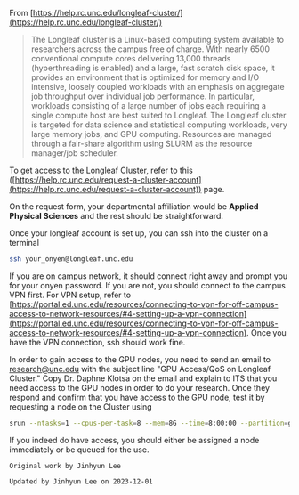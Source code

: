 From [https://help.rc.unc.edu/longleaf-cluster/](https://help.rc.unc.edu/longleaf-cluster/)
>The Longleaf cluster is a Linux-based computing system available to researchers across the campus free of charge. With nearly 6500 conventional compute cores delivering 13,000 threads (hyperthreading is enabled) and a large, fast scratch disk space, it provides an environment that is optimized for memory and I/O intensive, loosely coupled workloads with an emphasis on aggregate job throughput over individual job performance. In particular, workloads consisting of a large number of jobs each requiring a single compute host are best suited to Longleaf. The Longleaf cluster is targeted for data science and statistical computing workloads, very large memory jobs, and GPU computing. Resources are managed through a fair-share algorithm using SLURM as the resource manager/job scheduler.

To get access to the Longleaf Cluster, refer to this ([https://help.rc.unc.edu/request-a-cluster-account](https://help.rc.unc.edu/request-a-cluster-account)) page.

On the request form, your departmental affiliation would be **Applied Physical Sciences** and the rest should be straightforward.

Once your longleaf account is set up, you can ssh into the cluster on a terminal
```bash
ssh your_onyen@longleaf.unc.edu
```

If you are on campus network, it should connect right away and prompt you for your onyen password. If you are not, you should connect to the campus VPN first. For VPN setup, refer to [https://portal.ed.unc.edu/resources/connecting-to-vpn-for-off-campus-access-to-network-resources/#4-setting-up-a-vpn-connection](https://portal.ed.unc.edu/resources/connecting-to-vpn-for-off-campus-access-to-network-resources/#4-setting-up-a-vpn-connection). Once you have the VPN connection, ssh should work fine.

In order to gain access to the GPU nodes, you need to send an email to [research@unc.edu](mailto:research@unc.edu?subject=GPU%Access/QoS%on%Longleaf%Cluster) with the subject line "GPU Access/QoS on Longleaf Cluster." Copy Dr. Daphne Klotsa on the email and explain to ITS that you need access to the GPU nodes in order to do your research. Once they respond and confirm that you have access to the GPU node, test it by requesting a node on the Cluster using
```bash
srun --ntasks=1 --cpus-per-task=8 --mem=8G --time=8:00:00 --partition=gpu --gres=gpu:1 --qos=gpu_access --pty /bin/bash
```

If you indeed do have access, you should either be assigned a node immediately or be queued for the use.

`Original work by Jinhyun Lee`

`Updated by Jinhyun Lee on 2023-12-01`